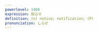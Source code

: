 ```yaml
---
powerlevel: 1460
expression: 知らせ
definition: (n) notice; notification; (P)
pronunciation: しらせ
---
```

